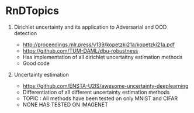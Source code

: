 # RnDTopics


1. Dirichlet uncertainty and its application to Adversarial and OOD detection
    * http://proceedings.mlr.press/v139/kopetzki21a/kopetzki21a.pdf
    * https://github.com/TUM-DAML/dbu-robustness
    * Has implementation of all dirichlet uncertaitny estimation methods
    * Good code 

2. Uncertainty estimation 
    * https://github.com/ENSTA-U2IS/awesome-uncertainty-deeplearning
    * Differentiation of all different uncertainty estimation methods
    * TOPIC : All methods have been tested on only MNIST and CIFAR
    * NONE HAS TESTED ON IMAGENET

